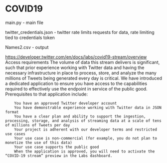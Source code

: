 # COVID19

main.py - main file

twitter_credentials.json - twitter rate limits requests for data, rate limiting tied to credentials token

Names2.csv - output



https://developer.twitter.com/en/docs/labs/covid19-stream/overview
Access requirements
The volume of data this stream delivers is significant, such that prior experience working with Twitter data and having the necessary             infrastructure in place to process, store, and analyze the many millions of Tweets being generated every day is critical. We have                 introduced a dedicated application to ensure you have access to the capabilities required to effectively use the endpoint in service of           the public good. Prerequisites to that application include:

        You have an approved Twitter developer account
        You have demonstrable experience working with Twitter data in JSON format
        You have a clear plan and ability to support the ingestion, processing, storage, and analysis of streaming data at a scale of tens                  of millions of Tweets per day
        Your project is adherent with our developer terms and restricted use cases
        Your use case is non-commercial (for example, you do not plan to monetize the use of this data)
        Your use case supports the public good
        When the application is approved, you will need to activate the “COVID-19 stream” preview in the Labs dashboard.
